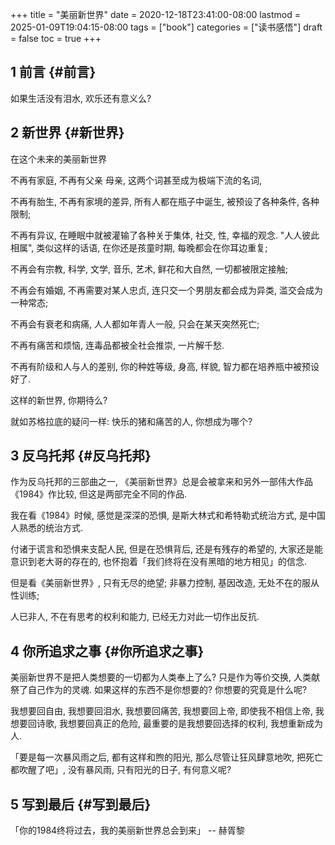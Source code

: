 +++
title = "美丽新世界"
date = 2020-12-18T23:41:00-08:00
lastmod = 2025-01-09T19:04:15-08:00
tags = ["book"]
categories = ["读书感悟"]
draft = false
toc = true
+++

## <span class="section-num">1</span> 前言 {#前言}

如果生活没有泪水, 欢乐还有意义么?


## <span class="section-num">2</span> 新世界 {#新世界}

在这个未来的美丽新世界

不再有家庭, 不再有父亲 母亲, 这两个词甚至成为极端下流的名词,

不再有胎生, 不再有家境的差异, 所有人都在瓶子中诞生, 被预设了各种条件,
各种限制;

不再有异议, 在睡眠中就被灌输了各种关于集体, 社交, 性, 幸福的观念.
"人人彼此相属", 类似这样的话语, 在你还是孩童时期, 每晚都会在你耳边重复;

不再会有宗教, 科学, 文学, 音乐, 艺术, 鲜花和大自然, 一切都被限定接触;

不再会有婚姻, 不再需要对某人忠贞, 连只交一个男朋友都会成为异类,
滥交会成为一种常态;

不再会有衰老和病痛, 人人都如年青人一般, 只会在某天突然死亡;

不再有痛苦和烦恼, 连毒品都被全社会推崇, 一片解千愁.

不再有阶级和人与人的差别, 你的种姓等级, 身高, 样貌,
智力都在培养瓶中被预设好了.

这样的新世界, 你期待么?

就如苏格拉底的疑问一样: 快乐的猪和痛苦的人, 你想成为哪个?


## <span class="section-num">3</span> 反乌托邦 {#反乌托邦}

作为反乌托邦的三部曲之一,
《美丽新世界》总是会被拿来和另外一部伟大作品《1984》作比较, 但这是两部完全不同的作品.

我在看《1984》时候, 感觉是深深的恐惧, 是斯大林式和希特勒式统治方式, 是中国人熟悉的统治方式.

付诸于谎言和恐惧来支配人民, 但是在恐惧背后, 还是有残存的希望的, 大家还是能意识到老大哥的存在的, 也怀抱着「我们终将在没有黑暗的地方相见」的信念.

但是看《美丽新世界》, 只有无尽的绝望; 非暴力控制, 基因改造, 无处不在的服从性训练;

人已非人, 不在有思考的权利和能力, 已经无力对此一切作出反抗.


## <span class="section-num">4</span> 你所追求之事 {#你所追求之事}

美丽新世界不是把人类想要的一切都为人类奉上了么? 只是作为等价交换,
人类献祭了自己作为的灵魂. 如果这样的东西不是你想要的? 你想要的究竟是什么呢?

我想要回自由, 我想要回泪水, 我想要回痛苦, 我想要回上帝,
即使我不相信上帝, 我想要回诗歌, 我想要回真正的危险,
最重要的是我想要回选择的权利, 我想重新成为人.

「要是每一次暴风雨之后, 都有这样和煦的阳光, 那么尽管让狂风肆意地吹,
把死亡都吹醒了吧」, 没有暴风雨, 只有阳光的日子, 有何意义呢?


## <span class="section-num">5</span> 写到最后 {#写到最后}

「你的1984终将过去，我的美丽新世界总会到来」 -- 赫胥黎
